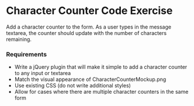 # Character Counter Code Exercise

Add a character counter to the form. As a user types in the message textarea, the counter should update with the number of characters remaining.

### Requirements

- Write a jQuery plugin that will make it simple to add a character counter to any input or textarea
- Match the visual appearance of CharacterCounterMockup.png
- Use existing CSS (do not write additional styles)
- Allow for cases where there are multiple character counters in the same form